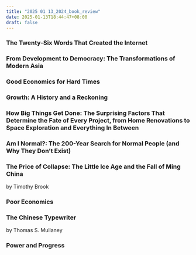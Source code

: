 ```yaml
---
title: "2025 01 13_2024_book_review"
date: 2025-01-13T18:44:47+08:00
draft: false
---
```


### The Twenty-Six Words That Created the Internet



### From Development to Democracy: The Transformations of Modern Asia


### Good Economics for Hard Times

### Growth: A History and a Reckoning

### How Big Things Get Done: The Surprising Factors That Determine the Fate of Every Project, from Home Renovations to Space Exploration and Everything In Between

### Am I Normal?: The 200-Year Search for Normal People (and Why They Don’t Exist)

### The Price of Collapse: The Little Ice Age and the Fall of Ming China

by Timothy Brook

### Poor Economics

### The Chinese Typewriter

by Thomas S. Mullaney

### Power and Progress

